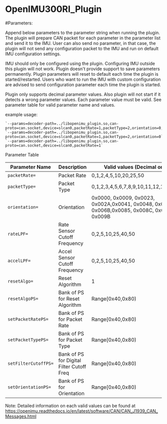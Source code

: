 # OpenIMU300RI_Plugin



#Parameters:

Append below parameters to the parameter string when running the plugin. The plugin will prepare CAN packet for each parameter in the parameter list and send it to the IMU. User can also send no parameter, in that case, the plugin will not send any configuration packet to the IMU and run on default IMU configuration settings.

IMU should only be configured using the plugin. Configuring IMU outside this plugin will not work. Plugin doesn't provide support to save parameters permanently. Plugin parameters will reset to default each time the plugin is started/restarted. Users who want to run the IMU with custom configuration are advised to send configuration parameter each time the plugin is started.

Plugin only supports decimal parameter values. Also plugin will not start if it detects a wrong parameter values. Each parameter value must be valid. See parameter table for valid parameter name and values.

example usage:

    `--params=decoder-path=../libopenimu_plugin.so,can-proto=can.socket,device=slcan0,packetRate=1,packetType=2,orientation=0,rateLPF=5,accelLPF=25,resetAlgo=1,resetAlgoPS=64,setPacketRatePS=65,setPacketTypePS=66,setFilterCutoffPS=67,setOrientationPS=68`
    `--params=decoder-path=../libopenimu_plugin.so,can-proto=can.socket,device=slcan0,packetRate=1,packetType=2,orientation=0`
    `--params=decoder-path=../libopenimu_plugin.so,can-proto=can.socket,device=slcan0,packetRate=1`

Parameter Table

|Parameter Name         |Description                                 |Valid values (Decimal only) |
|-----------------------|--------------------------------------------|----------------------------|
|`packetRate=`          |Packet Rate                                 |0,1,2,4,5,10,20,25,50|
|`packetType=`          |Packet Type                                 |0,1,2,3,4,5,6,7,8,9,10,11,12,13,14,15|
|`orientation=`         |Orientation                                |0x0000, 0x0009, 0x0023, 0x002A,0x0041, 0x0048, 0x0062, 0x006B,0x0085, 0x008C, 0x0092, 0x009B|
|`rateLPF=`             |Rate Sensor Cutoff Frequency                |0,2,5,10,25,40,50|
|`accelLPF=`            |Accel Sensor Cutoff Frequency               |0,2,5,10,25,40,50|
|`resetAlgo=`           |Reset Algorithm                             |1|
|`resetAlgoPS=`         |Bank of PS for Reset Algorithm              |Range[0x40,0x80)|
|`setPacketRatePS=`     |Bank of PS for Packet Rate                  |Range[0x40,0x80)|
|`setPacketTypePS=`     |Bank of PS for Packet Type                  |Range[0x40,0x80)|
|`setFilterCutoffPS=`   |Bank of PS for Digital Filter Cutoff Freq   |Range[0x40,0x80)|
|`setOrientationPS=`    |Bank of PS for Orientation                  |Range[0x40,0x80)|


Note: Detailed information on each valid values can be found at https://openimu.readthedocs.io/en/latest/software/CAN/CAN_J1939_CAN_Messages.html
